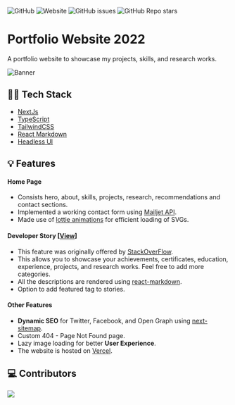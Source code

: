![GitHub](https://img.shields.io/github/license/nimishjn/portfolio-2022?style=for-the-badge)
![Website](https://img.shields.io/website?down_color=red&down_message=Down&style=for-the-badge&up_color=green&up_message=Online&url=https%3A%2F%2Fnimish-jain.com)
![GitHub issues](https://img.shields.io/github/issues-raw/nimishjn/portfolio-2022?style=for-the-badge)
![GitHub Repo stars](https://img.shields.io/github/stars/nimishjn/portfolio-2022?style=for-the-badge)

# Portfolio Website 2022
A portfolio website to showcase my projects, skills, and research works.

![Banner](https://github.com/nimishjn/portfolio-2022/assets/63140632/caed1a75-5789-473b-bab0-59fc9251eb12)


## 👨‍💻 Tech Stack
- [NextJs](https://nextjs.org/)
- [TypeScript](https://www.typescriptlang.org/)
- [TailwindCSS](https://tailwindcss.com/)
- [React Markdown](https://www.npmjs.com/package/react-markdown)
- [Headless UI](https://headlessui.com/)

## 💡 Features

#### Home Page
- Consists hero, about, skills, projects, research, recommendations and contact sections.
- Implemented a working contact form using [Mailjet API](https://www.mailjet.com/).
- Made use of [lottie animations](https://lottiefiles.com/) for efficient loading of SVGs.

#### Developer Story [[View](https://nimish-jain.com/story)]
- This feature was originally offered by [StackOverFlow](https://stackoverflow.com/users/story/join).
- This allows you to showcase your achievements, certificates, education, experience, projects, and research works. Feel free to add more categories.
- All the descriptions are rendered using [react-markdown](https://www.npmjs.com/package/react-markdown).
- Option to add featured tag to stories.

#### Other Features
- **Dynamic SEO** for Twitter, Facebook, and Open Graph using [next-sitemap](https://www.npmjs.com/package/next-sitemap).
- Custom 404 - Page Not Found page.
- Lazy image loading for better **User Experience**.
- The website is hosted on [Vercel](https://vercel.com/).

## 💻 Contributors
<a href="https://github.com/nimishjn/portfolio-2022/graphs/contributors">
  <img src="https://contrib.rocks/image?repo=nimishjn/portfolio-2022" />
</a>
